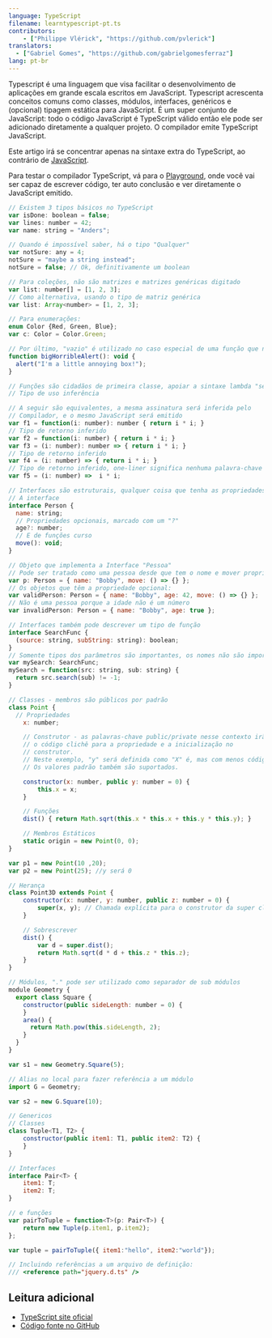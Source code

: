 ```yaml
---
language: TypeScript
filename: learntypescript-pt.ts
contributors:
    - ["Philippe Vlérick", "https://github.com/pvlerick"]
translators:
  - ["Gabriel Gomes", "https://github.com/gabrielgomesferraz"]
lang: pt-br
---
```


Typescript é uma linguagem que visa facilitar o desenvolvimento de aplicações em grande escala escritos em JavaScript.
Typescript acrescenta conceitos comuns como classes, módulos, interfaces, genéricos e (opcional) tipagem estática para JavaScript.
É um super conjunto de JavaScript: todo o código JavaScript é TypeScript válido então ele pode ser adicionado diretamente a qualquer projeto. O compilador emite TypeScript JavaScript.

Este artigo irá se concentrar apenas na sintaxe extra do TypeScript, ao contrário de [JavaScript](../javascript-pt/).

Para testar o compilador TypeScript, vá para o [Playground](https://www.typescriptlang.org/Playground), onde você vai ser capaz de escrever código, ter auto conclusão e ver diretamente o JavaScript emitido.

```js
// Existem 3 tipos básicos no TypeScript
var isDone: boolean = false;
var lines: number = 42;
var name: string = "Anders";

// Quando é impossível saber, há o tipo "Qualquer"
var notSure: any = 4;
notSure = "maybe a string instead";
notSure = false; // Ok, definitivamente um boolean

// Para coleções, não são matrizes e matrizes genéricas digitado
var list: number[] = [1, 2, 3];
// Como alternativa, usando o tipo de matriz genérica
var list: Array<number> = [1, 2, 3];

// Para enumerações:
enum Color {Red, Green, Blue};
var c: Color = Color.Green;

// Por último, "vazio" é utilizado no caso especial de uma função que não retorna nada
function bigHorribleAlert(): void {
  alert("I'm a little annoying box!");
}

// Funções são cidadãos de primeira classe, apoiar a sintaxe lambda "seta gordura" e
// Tipo de uso inferência

// A seguir são equivalentes, a mesma assinatura será inferida pelo
// Compilador, e o mesmo JavaScript será emitido
var f1 = function(i: number): number { return i * i; }
// Tipo de retorno inferido
var f2 = function(i: number) { return i * i; }
var f3 = (i: number): number => { return i * i; }
// Tipo de retorno inferido
var f4 = (i: number) => { return i * i; }
// Tipo de retorno inferido, one-liner significa nenhuma palavra-chave retorno necessário
var f5 = (i: number) =>  i * i;

// Interfaces são estruturais, qualquer coisa que tenha as propriedades é compatível com
// A interface
interface Person {
  name: string;
  // Propriedades opcionais, marcado com um "?"
  age?: number;
  // E de funções curso
  move(): void;
}

// Objeto que implementa a Interface "Pessoa"
// Pode ser tratado como uma pessoa desde que tem o nome e mover propriedades
var p: Person = { name: "Bobby", move: () => {} };
// Os objetos que têm a propriedade opcional:
var validPerson: Person = { name: "Bobby", age: 42, move: () => {} };
// Não é uma pessoa porque a idade não é um número
var invalidPerson: Person = { name: "Bobby", age: true };

// Interfaces também pode descrever um tipo de função
interface SearchFunc {
  (source: string, subString: string): boolean;
}
// Somente tipos dos parâmetros são importantes, os nomes não são importantes.
var mySearch: SearchFunc;
mySearch = function(src: string, sub: string) {
  return src.search(sub) != -1;
}

// Classes - membros são públicos por padrão
class Point {
  // Propriedades
    x: number;

    // Construtor - as palavras-chave public/private nesse contexto irão gerar
    // o código clichê para a propriedade e a inicialização no
    // construtor.
    // Neste exemplo, "y" será definida como "X" é, mas com menos código
    // Os valores padrão também são suportados.

    constructor(x: number, public y: number = 0) {
        this.x = x;
    }

    // Funções
    dist() { return Math.sqrt(this.x * this.x + this.y * this.y); }

    // Membros Estáticos
    static origin = new Point(0, 0);
}

var p1 = new Point(10 ,20);
var p2 = new Point(25); //y será 0

// Herança
class Point3D extends Point {
    constructor(x: number, y: number, public z: number = 0) {
        super(x, y); // Chamada explícita para o construtor da super classe é obrigatória
    }

    // Sobrescrever
    dist() {
        var d = super.dist();
        return Math.sqrt(d * d + this.z * this.z);
    }
}

// Módulos, "." pode ser utilizado como separador de sub módulos
module Geometry {
  export class Square {
    constructor(public sideLength: number = 0) {
    }
    area() {
      return Math.pow(this.sideLength, 2);
    }
  }
}

var s1 = new Geometry.Square(5);

// Alias no local para fazer referência a um módulo
import G = Geometry;

var s2 = new G.Square(10);

// Genericos
// Classes
class Tuple<T1, T2> {
    constructor(public item1: T1, public item2: T2) {
    }
}

// Interfaces
interface Pair<T> {
    item1: T;
    item2: T;
}

// e funções
var pairToTuple = function<T>(p: Pair<T>) {
    return new Tuple(p.item1, p.item2);
};

var tuple = pairToTuple({ item1:"hello", item2:"world"});

// Incluindo referências a um arquivo de definição:
/// <reference path="jquery.d.ts" />
```

## Leitura adicional

* [TypeScript site oficial](https://www.typescriptlang.org/)
* [Código fonte no GitHub](https://github.com/microsoft/TypeScript)
